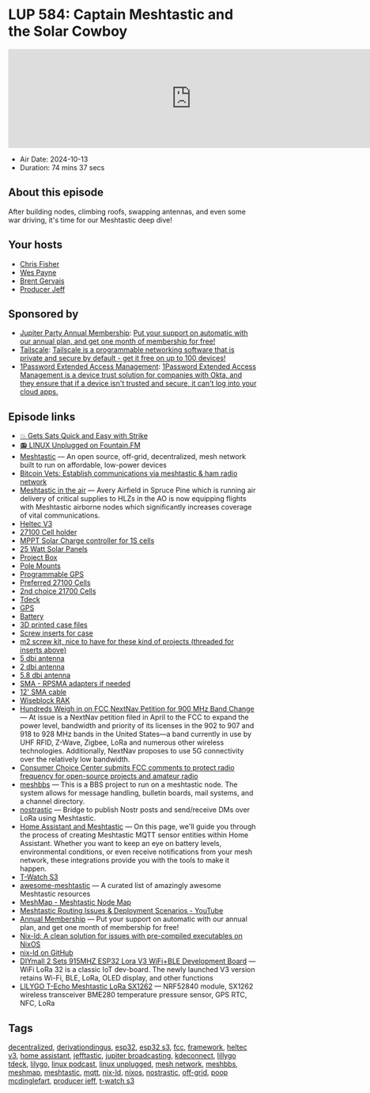 # LUP 584: Captain Meshtastic and the Solar Cowboy

<iframe src="https://player.fireside.fm/v2/RUkczH-V+M_u4F1WH?theme=dark" width="740" height="200" frameborder="0" scrolling="no"></iframe>

* Air Date: 2024-10-13
* Duration: 74 mins 37 secs

## About this episode

After building nodes, climbing roofs, swapping antennas, and even some war driving, it's time for our Meshtastic deep dive!

## Your hosts
* [Chris Fisher](https://linuxunplugged.com/hosts/chrislas)
* [Wes Payne](https://linuxunplugged.com/hosts/wes)
* [Brent Gervais](https://linuxunplugged.com/hosts/brent)
* [Producer Jeff](https://linuxunplugged.com/guests/jeff)

## Sponsored by

  * [Jupiter Party Annual Membership](https://jupitersignal.memberful.com/checkout?plan=117630r): [Put your support on automatic with our annual plan, and get one month of membership for free!](https://jupitersignal.memberful.com/checkout?plan=117630r)
  * [Tailscale](http://tailscale.com/linuxunplugged): [Tailscale is a programmable networking software that is private and secure by default - get it free on up to 100 devices!](http://tailscale.com/linuxunplugged)
  * [1Password Extended Access Management](https://1password.com/unplugged): [1Password Extended Access Management is a device trust solution for companies with Okta, and they ensure that if a device isn't trusted and secure, it can't log into your cloud apps.](https://1password.com/unplugged)



## Episode links

  * [💥 Gets Sats Quick and Easy with Strike](https://strike.me/ "💥 Gets Sats Quick and Easy with Strike")
  * [📻 LINUX Unplugged on Fountain.FM](https://www.fountain.fm/show/dWiuBeqpDSM86AwXRXov "📻 LINUX Unplugged  on Fountain.FM")
  * [Meshtastic](https://meshtastic.org/ "Meshtastic") — An open source, off-grid, decentralized, mesh network built to run on affordable, low-power devices
  * [Bitcoin Vets: Establish communications via meshtastic & ham radio network](https://x.com/bitcoinveterans/status/1842610930321940886 "Bitcoin Vets: Establish communications via meshtastic & ham radio network")
  * [Meshtastic in the air](https://x.com/bitcoinveterans/status/1843489584916914317 "Meshtastic in the air") — Avery Airfield in Spruce Pine which is running air delivery of critical supplies to HLZs in the AO is now equipping flights with Meshtastic airborne nodes which significantly increases coverage of vital communications.
  * [Heltec V3](https://heltec.org/project/wifi-lora-32-v3/ "Heltec V3")
  * [27100 Cell holder](https://www.amazon.com/dp/B0BSC8HLB9 "27100 Cell holder")
  * [MPPT Solar Charge controller for 1S cells](https://www.amazon.com/dp/B0D8PN96HV "MPPT Solar Charge controller for 1S cells")
  * [25 Watt Solar Panels](https://www.amazon.com/dp/B0CS35FQVH "25 Watt Solar Panels")
  * [Project Box](https://www.amazon.com/dp/B0B2RH6Y9G "Project Box")
  * [Pole Mounts](https://www.amazon.com/dp/B095CS9XJR "Pole Mounts")
  * [Programmable GPS](https://www.amazon.com/dp/B0CWL6QZN8 "Programmable GPS")
  * [Preferred 27100 Cells](https://www.18650batterystore.com/products/samsung-50s-21700-5000mah-25a-battery "Preferred 27100 Cells")
  * [2nd choice 21700 Cells](https://alofthobbies.com/products/molicel-inr-21700-p42a-4200mah-li-ion-flat-top-battery "2nd choice 21700 Cells")
  * [Tdeck](https://www.lilygo.cc/products/t-deck "Tdeck")
  * [GPS](https://www.amazon.com/gp/aw/d/B0CHFT6K9M "GPS")
  * [Battery](https://www.amazon.com/gp/aw/d/B089YB47F1 "Battery")
  * [3D printed case files](https://www.printables.com/model/741124-alley-chat-td1-lilygo-t-deck-case-by-alley-cat#preview:file-qlir9 "3D printed case files")
  * [Screw inserts for case](https://www.amazon.com/gp/aw/d/B0CTCSTDNH "Screw inserts for case")
  * [m2 screw kit, nice to have for these kind of projects (threaded for inserts above)](https://www.amazon.com/gp/aw/d/B0CS9YSYP3 "m2 screw kit, nice to have for these kind of projects \(threaded for inserts above\)")
  * [5 dbi antenna](https://www.amazon.com/gp/aw/d/B0CY232Y7W "5 dbi antenna")
  * [2 dbi antenna](https://www.amazon.com/gp/aw/d/B086ZG5WBR "2 dbi antenna")
  * [5.8 dbi antenna](https://store.rokland.com/collections/all-helium-antennnas/products/5-8-dbi-n-male-omni-outdoor-915-mhz-antenna-large-profile-32-height-for-helium-rak-miner-2-nebra-indoor-bobcat "5.8 dbi antenna")
  * [SMA - RPSMA adapters if needed](https://www.amazon.com/dp/B09DSZM85Q "SMA - RPSMA adapters if needed")
  * [12' SMA cable](https://www.amazon.com/dp/B0C3LN4XKC "12' SMA cable")
  * [Wiseblock RAK](https://www.rakwireless.com/en-us/products/wisblock "Wiseblock RAK")
  * [Hundreds Weigh in on FCC NextNav Petition for 900 MHz Band Change](https://www.rfidjournal.com/news/hundreds-weigh-in-on-fcc-nextnav-petition-for-900-mhz-band-change/221647/ "Hundreds Weigh in on FCC NextNav Petition for 900 MHz Band Change") — At issue is a NextNav petition filed in April to the FCC to expand the power level, bandwidth and priority of its licenses in the 902 to 907 and 918 to 928 MHz bands in the United States—a band currently in use by UHF RFID, Z-Wave, Zigbee, LoRa and numerous other wireless technologies. Additionally, NextNav proposes to use 5G connectivity over the relatively low bandwidth.
  * [Consumer Choice Center submits FCC comments to protect radio frequency for open-source projects and amateur radio](https://consumerchoicecenter.org/consumer-choice-center-submits-fcc-comments-to-protect-radio-frequency-for-open-source-projects-and-amateur-radio/ "Consumer Choice Center submits FCC comments to protect radio frequency for open-source projects and amateur radio")
  * [meshbbs](https://github.com/joshbressers/meshbbs "meshbbs") — This is a BBS project to run on a meshtastic node. The system allows for message handling, bulletin boards, mail systems, and a channel directory.
  * [nostrastic](https://github.com/quixotesystems/nostrastic "nostrastic") — Bridge to publish Nostr posts and send/receive DMs over LoRa using Meshtastic.
  * [Home Assistant and Meshtastic](https://meshtastic.org/docs/software/integrations/mqtt/home-assistant/ "Home Assistant and Meshtastic") — On this page, we'll guide you through the process of creating Meshtastic MQTT sensor entities within Home Assistant. Whether you want to keep an eye on battery levels, environmental conditions, or even receive notifications from your mesh network, these integrations provide you with the tools to make it happen.
  * [T-Watch S3](https://www.lilygo.cc/products/t-watch-s3 "T-Watch S3")
  * [awesome-meshtastic](https://github.com/ShakataGaNai/awesome-meshtastic/ "awesome-meshtastic") — A curated list of amazingly awesome Meshtastic resources
  * [MeshMap - Meshtastic Node Map](https://meshmap.net/ "MeshMap - Meshtastic Node Map")
  * [Meshtastic Routing Issues & Deployment Scenarios - YouTube](https://www.youtube.com/watch?v=htjwtnjQkkE "Meshtastic Routing Issues & Deployment Scenarios - YouTube")
  * [Annual Membership](https://jupitersignal.memberful.com/checkout?plan=117630 "Annual Membership") — Put your support on automatic with our annual plan, and get one month of membership for free!
  * [Nix-ld: A clean solution for issues with pre-compiled executables on NixOS](https://blog.thalheim.io/2022/12/31/nix-ld-a-clean-solution-for-issues-with-pre-compiled-executables-on-nixos/ "Nix-ld: A clean solution for issues with pre-compiled executables on NixOS")
  * [nix-ld on GitHub](https://github.com/nix-community/nix-ld "nix-ld on GitHub")
  * [DIYmall 2 Sets 915MHZ ESP32 Lora V3 WiFi+BLE Development Board](https://www.amazon.com/Assembled-0-96inch-Bluetooth-Development-Transceiver/dp/B08629526P "DIYmall 2 Sets 915MHZ ESP32 Lora V3 WiFi+BLE Development Board") — WiFi LoRa 32 is a classic IoT dev-board. The newly launched V3 version retains Wi-Fi, BLE, LoRa, OLED display, and other functions
  * [LILYGO T-Echo Meshtastic LoRa SX1262](https://www.amazon.com/LILYGO-Wireless-Meshtastic-Development-NRF52840/dp/B0B658DZ9Z "LILYGO T-Echo Meshtastic LoRa SX1262") — NRF52840 module, SX1262 wireless transceiver BME280 temperature pressure sensor, GPS RTC, NFC, LoRa



## Tags

[decentralized](https://linuxunplugged.com/tags/decentralized), [derivationdingus](https://linuxunplugged.com/tags/derivationdingus), [esp32](https://linuxunplugged.com/tags/esp32), [esp32 s3](https://linuxunplugged.com/tags/esp32%20s3), [fcc](https://linuxunplugged.com/tags/fcc), [framework](https://linuxunplugged.com/tags/framework), [heltec v3](https://linuxunplugged.com/tags/heltec%20v3), [home assistant](https://linuxunplugged.com/tags/home%20assistant), [jefftastic](https://linuxunplugged.com/tags/jefftastic), [jupiter broadcasting](https://linuxunplugged.com/tags/jupiter%20broadcasting), [kdeconnect](https://linuxunplugged.com/tags/kdeconnect), [lillygo tdeck](https://linuxunplugged.com/tags/lillygo%20tdeck), [lilygo](https://linuxunplugged.com/tags/lilygo), [linux podcast](https://linuxunplugged.com/tags/linux%20podcast), [linux unplugged](https://linuxunplugged.com/tags/linux%20unplugged), [mesh network](https://linuxunplugged.com/tags/mesh%20network), [meshbbs](https://linuxunplugged.com/tags/meshbbs), [meshmap](https://linuxunplugged.com/tags/meshmap), [meshtastic](https://linuxunplugged.com/tags/meshtastic), [mqtt](https://linuxunplugged.com/tags/mqtt), [nix-ld](https://linuxunplugged.com/tags/nix-ld), [nixos](https://linuxunplugged.com/tags/nixos), [nostrastic](https://linuxunplugged.com/tags/nostrastic), [off-grid](https://linuxunplugged.com/tags/off-grid), [poop mcdinglefart](https://linuxunplugged.com/tags/poop%20mcdinglefart), [producer jeff](https://linuxunplugged.com/tags/producer%20jeff), [t-watch s3](https://linuxunplugged.com/tags/t-watch%20s3)